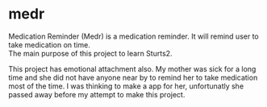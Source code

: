 # medr

Medication Reminder (Medr) is a medication reminder. It will remind user to take medication on time.  
The main purpose of this project to learn Sturts2. 

This project has emotional attachment also. My mother was sick for a long time and she did not have anyone near by to remind her to take medication most of the time. I was thinking to make a app for her, unfortunatly she passed away before my attempt to make this project. 
